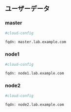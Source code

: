 ## ユーザーデータ
### master

```sh
#cloud-config

fqdn: master.lab.example.com
```

### node1

```sh
#cloud-config

fqdn: node1.lab.example.com
```

### node2

```sh
#cloud-config

fqdn: node2.lab.example.com
```

